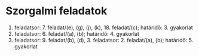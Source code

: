 # Szorgalmi feladatok

1. feladatsor: 7. feladat/(e), (g), (j), (k), 18. feladat/(c); határidő: 3. gyakorlat  
2. feladatsor: 6. feladat/(a), (b); határidő: 4. gyakorlat  
2. feladatsor: 9. feladat/(b), (d), 3. feladatsor: 2. feladat/(a), (b); határidő: 5. gyakorlat  


